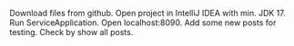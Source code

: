 Download files from github.
Open project in IntelliJ IDEA with min. JDK 17.
Run ServiceApplication.
Open localhost:8090.
Add some new posts for testing.
Check by show all posts.


